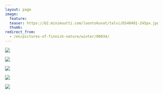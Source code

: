 ```yaml
---
layout: page
image:
  feature:
  teaser: https://b2.minimuutti.com/luontokuvat/talvi/DS40401-245px.jpg
  thumb:
redirect_from:
  - /en/pictures-of-finnish-nature/winter/00034/
---
```


![](https://b2.minimuutti.com/luontokuvat/talvi/DS40374-800px.jpg)

![](https://b2.minimuutti.com/luontokuvat/talvi/DS40375-800px.jpg)

![](https://b2.minimuutti.com/luontokuvat/talvi/DS40401-800px.jpg)

![](https://b2.minimuutti.com/luontokuvat/talvi/DS40385-800px.jpg)

![](https://b2.minimuutti.com/luontokuvat/talvi/DS40407-800px.jpg)
